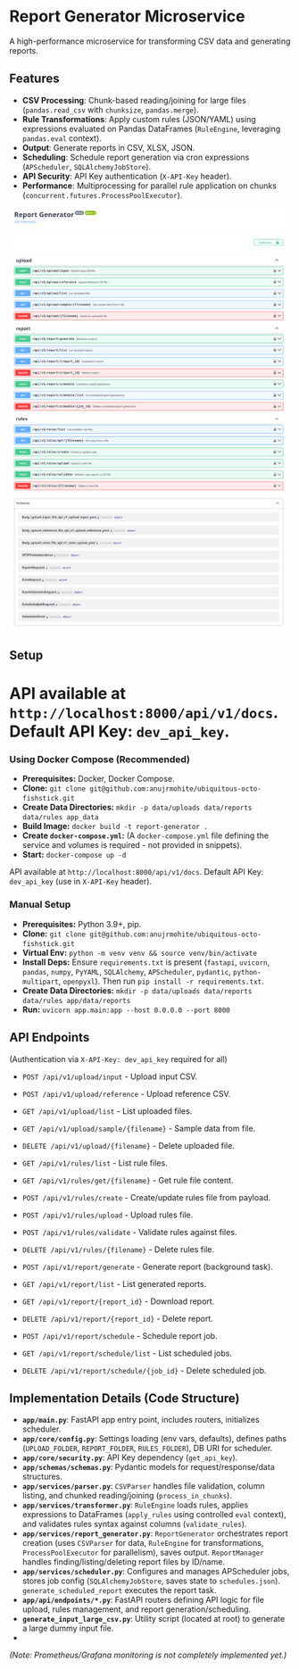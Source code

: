 # Report Generator Microservice

A high-performance microservice for transforming CSV data and generating reports.

## Features

-   **CSV Processing**: Chunk-based reading/joining for large files (`pandas.read_csv` with `chunksize`, `pandas.merge`).
-   **Rule Transformations**: Apply custom rules (JSON/YAML) using expressions evaluated on Pandas DataFrames (`RuleEngine`, leveraging `pandas.eval` context).
-   **Output**: Generate reports in CSV, XLSX, JSON.
-   **Scheduling**: Schedule report generation via cron expressions (`APScheduler`, `SQLAlchemyJobStore`).
-   **API Security**: API Key authentication (`X-API-Key` header).
-   **Performance**: Multiprocessing for parallel rule application on chunks (`concurrent.futures.ProcessPoolExecutor`).

![Report Generator Workflow](assets/operations.png)

## Setup

# API available at `http://localhost:8000/api/v1/docs`. Default API Key: `dev_api_key`.

### Using Docker Compose (Recommended)

*   **Prerequisites:** Docker, Docker Compose.
*   **Clone:** `git clone git@github.com:anujrmohite/ubiquitous-octo-fishstick.git`
*   **Create Data Directories:** `mkdir -p data/uploads data/reports data/rules app_data`
*   **Build Image:** `docker build -t report-generator .`
*   **Create `docker-compose.yml`:** (A `docker-compose.yml` file defining the service and volumes is required - not provided in snippets).
*   **Start:** `docker-compose up -d`

API available at `http://localhost:8000/api/v1/docs`. Default API Key: `dev_api_key` (use in `X-API-Key` header).

### Manual Setup

*   **Prerequisites:** Python 3.9+, pip.
*   **Clone:** `git clone git@github.com:anujrmohite/ubiquitous-octo-fishstick.git`
*   **Virtual Env:** `python -m venv venv && source venv/bin/activate`
*   **Install Deps:** Ensure `requirements.txt` is present (`fastapi`, `uvicorn`, `pandas`, `numpy`, `PyYAML`, `SQLAlchemy`, `APScheduler`, `pydantic`, `python-multipart`, `openpyxl`). Then run `pip install -r requirements.txt`.
*   **Create Data Directories:** `mkdir -p data/uploads data/reports data/rules app/data/reports`
*   **Run:** `uvicorn app.main:app --host 0.0.0.0 --port 8000`


## API Endpoints

(Authentication via `X-API-Key: dev_api_key` required for all)

*   `POST /api/v1/upload/input` - Upload input CSV.
*   `POST /api/v1/upload/reference` - Upload reference CSV.
*   `GET /api/v1/upload/list` - List uploaded files.
*   `GET /api/v1/upload/sample/{filename}` - Sample data from file.
*   `DELETE /api/v1/upload/{filename}` - Delete uploaded file.

*   `GET /api/v1/rules/list` - List rule files.
*   `GET /api/v1/rules/get/{filename}` - Get rule file content.
*   `POST /api/v1/rules/create` - Create/update rules file from payload.
*   `POST /api/v1/rules/upload` - Upload rules file.
*   `POST /api/v1/rules/validate` - Validate rules against files.
*   `DELETE /api/v1/rules/{filename}` - Delete rules file.

*   `POST /api/v1/report/generate` - Generate report (background task).
*   `GET /api/v1/report/list` - List generated reports.
*   `GET /api/v1/report/{report_id}` - Download report.
*   `DELETE /api/v1/report/{report_id}` - Delete report.
*   `POST /api/v1/report/schedule` - Schedule report job.
*   `GET /api/v1/report/schedule/list` - List scheduled jobs.
*   `DELETE /api/v1/report/schedule/{job_id}` - Delete scheduled job.

## Implementation Details (Code Structure)

*   **`app/main.py`**: FastAPI app entry point, includes routers, initializes scheduler.
*   **`app/core/config.py`**: Settings loading (env vars, defaults), defines paths (`UPLOAD_FOLDER`, `REPORT_FOLDER`, `RULES_FOLDER`), DB URI for scheduler.
*   **`app/core/security.py`**: API Key dependency (`get_api_key`).
*   **`app/schemas/schemas.py`**: Pydantic models for request/response/data structures.
*   **`app/services/parser.py`**: `CSVParser` handles file validation, column listing, and chunked reading/joining (`process_in_chunks`).
*   **`app/services/transformer.py`**: `RuleEngine` loads rules, applies expressions to DataFrames (`apply_rules` using controlled `eval` context), and validates rules syntax against columns (`validate_rules`).
*   **`app/services/report_generator.py`**: `ReportGenerator` orchestrates report creation (uses `CSVParser` for data, `RuleEngine` for transformations, `ProcessPoolExecutor` for parallelism), saves output. `ReportManager` handles finding/listing/deleting report files by ID/name.
*   **`app/services/scheduler.py`**: Configures and manages APScheduler jobs, stores job config (`SQLAlchemyJobStore`, saves state to `schedules.json`). `generate_scheduled_report` executes the report task.
*   **`app/api/endpoints/*.py`**: FastAPI routers defining API logic for file upload, rules management, and report generation/scheduling.
*   **`generate_input_large_csv.py`**: Utility script (located at root) to generate a large dummy input file.
*   

*(Note: Prometheus/Grafana monitoring is not completely implemented yet.)*